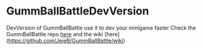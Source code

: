 # GummBallBattleDevVersion
 DevVersion of GummBallBattle use it to dev your minigame faster
Check the GummBallBattle repo [here](https://github.com/JejeB/GummBallBattle) and the wiki [here] (https://github.com/JejeB/GummBallBattle/wiki)
